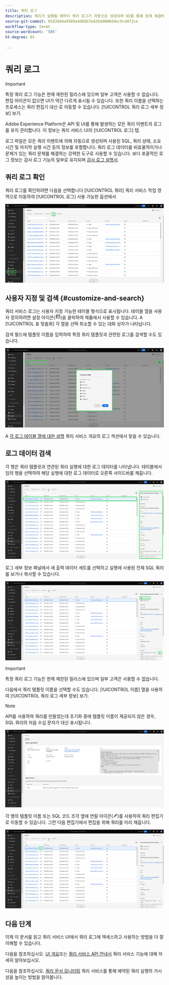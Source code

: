 ```yaml
---
title: 쿼리 로그
description: 쿼리가 실행될 때마다 쿼리 로그가 자동으로 생성되며 UI를 통해 문제 해결에 도움을 줄 수 있습니다. 이 문서에서는 UI의 쿼리 서비스 로그 섹션을 사용하고 탐색하는 방법에 대해 간략하게 설명합니다.
source-git-commit: 95d3604a9589a4d0db7e426dd000ddec9cd4f2ce
workflow-type: tm+mt
source-wordcount: '585'
ht-degree: 0%

---
```


# 쿼리 로그

>[!IMPORTANT]
>
>특정 쿼리 로그 기능은 현재 제한된 릴리스에 있으며 일부 고객은 사용할 수 없습니다. 편집 아이콘이 없으면 UI가 약간 다르게 표시될 수 있습니다. 또한 쿼리 이름을 선택하는 프로세스는 쿼리 편집기 대신 로 이동할 수 있습니다. [!UICONTROL 쿼리 로그 세부 정보] 보기.

Adobe Experience Platform은 API 및 UI를 통해 발생하는 모든 쿼리 이벤트의 로그를 유지 관리합니다. 이 정보는 쿼리 서비스 UI의 [!UICONTROL 로그] 탭.

로그 파일은 모든 쿼리 이벤트에 의해 자동으로 생성되며 사용된 SQL, 쿼리 상태, 소요 시간 및 마지막 실행 시간 등의 정보를 포함합니다. 쿼리 로그 데이터를 비효율적이거나 문제가 있는 쿼리 문제를 해결하는 강력한 도구로 사용할 수 있습니다. 보다 포괄적인 로그 정보는 감사 로그 기능의 일부로 유지되며 [감사 로그 설명서](../../landing/governance-privacy-security/audit-logs/overview.md).

## 쿼리 로그 확인

쿼리 로그를 확인하려면 다음을 선택합니다 [!UICONTROL 쿼리] 쿼리 서비스 작업 영역으로 이동하여 [!UICONTROL 로그] 사용 가능한 옵션에서

![쿼리 및 로그가 강조 표시된 Platform UI.](../images/ui/query-log/logs.png)

## 사용자 지정 및 검색 {#customize-and-search}

쿼리 서비스 로그는 사용자 지정 가능한 테이블 형식으로 표시됩니다. 테이블 열을 사용자 정의하려면 설정 아이콘(![설정 아이콘](../images/ui/query-log/settings-icon.png))을 클릭하여 제품에서 사용할 수 있습니다. A [!UICONTROL 표 맞춤화] 각 열을 선택 취소할 수 있는 대화 상자가 나타납니다.

검색 필드에 템플릿 이름을 입력하여 특정 쿼리 템플릿과 관련된 로그를 검색할 수도 있습니다.

![검색 창 및 관리 열 테이블 드롭다운이 강조 표시된 쿼리 로그 작업 영역.](../images/ui/query-log/customize-logs.png)

A [각 로그 테이블 열에 대한 설명](./overview.md#log) 쿼리 서비스 개요의 로그 섹션에서 찾을 수 있습니다.

## 로그 데이터 검색

각 행은 쿼리 템플릿과 연관된 쿼리 실행에 대한 로그 데이터를 나타냅니다. 테이블에서 임의 행을 선택하여 해당 실행에 대한 로그 데이터로 오른쪽 사이드바를 채웁니다.

![행이 선택되어 있고 오른쪽 사이드바의 로그 데이터가 강조 표시된 쿼리 로그 작업 영역입니다.](../images/ui/query-log/log-details.png)

로그 세부 정보 패널에서 새 출력 데이터 세트를 선택하고 실행에 사용된 전체 SQL 쿼리를 보거나 복사할 수 있습니다.

![행이 선택되고 출력 데이터 세트와 SQL 쿼리가 강조 표시된 쿼리 로그 작업 영역](../images/ui/query-log/edit-output-dataset.png)

>[!IMPORTANT]
>
>특정 쿼리 로그 기능은 현재 제한된 릴리스에 있으며 일부 고객은 사용할 수 없습니다.

다음에서 쿼리 템플릿 이름을 선택할 수도 있습니다. [!UICONTROL 이름] 열을 사용하여 [!UICONTROL 쿼리 로그 세부 정보] 보기.

>[!NOTE]
>
>API를 사용하여 쿼리를 만들었는데 초기화 중에 템플릿 이름이 제공되지 않은 경우, SQL 쿼리의 처음 수십 문자가 대신 표시됩니다.

![쿼리 로그 세부 사항 보기.](../images/ui/query-log/query-log-details.png)

각 행의 템플릿 이름 또는 SQL 코드 조각 옆에 연필 아이콘(![연필 아이콘.](../images/ui/query-log/edit-icon.png))를 사용하여 쿼리 편집기로 이동할 수 있습니다. 그런 다음 편집기에서 편집을 위해 쿼리를 미리 채웁니다.

![연필 아이콘이 강조 표시된 쿼리 로그 작업 영역](../images/ui/query-log/edit-query.png)

## 다음 단계

이제 이 문서를 읽고 쿼리 서비스 UI에서 쿼리 로그에 액세스하고 사용하는 방법을 더 잘 이해할 수 있습니다.

다음을 참조하십시오. [UI 개요](./overview.md)또는 [쿼리 서비스 API 안내서](../api/getting-started.md) 쿼리 서비스 기능에 대해 자세히 알아보십시오.

다음을 참조하십시오. [쿼리 문서 모니터링](./monitor-queries.md) 쿼리 서비스를 통해 예약된 쿼리 실행의 가시성을 높이는 방법을 알아봅니다.
